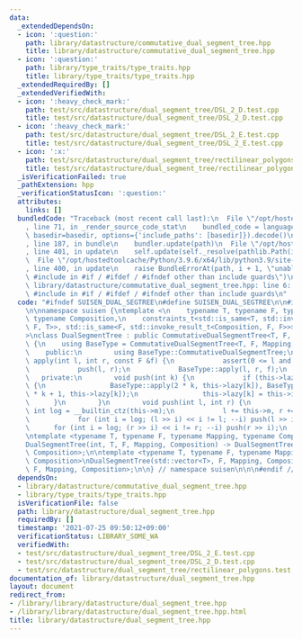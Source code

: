 ```yaml
---
data:
  _extendedDependsOn:
  - icon: ':question:'
    path: library/datastructure/commutative_dual_segment_tree.hpp
    title: library/datastructure/commutative_dual_segment_tree.hpp
  - icon: ':question:'
    path: library/type_traits/type_traits.hpp
    title: library/type_traits/type_traits.hpp
  _extendedRequiredBy: []
  _extendedVerifiedWith:
  - icon: ':heavy_check_mark:'
    path: test/src/datastructure/dual_segment_tree/DSL_2_D.test.cpp
    title: test/src/datastructure/dual_segment_tree/DSL_2_D.test.cpp
  - icon: ':heavy_check_mark:'
    path: test/src/datastructure/dual_segment_tree/DSL_2_E.test.cpp
    title: test/src/datastructure/dual_segment_tree/DSL_2_E.test.cpp
  - icon: ':x:'
    path: test/src/datastructure/dual_segment_tree/rectilinear_polygons.test.cpp
    title: test/src/datastructure/dual_segment_tree/rectilinear_polygons.test.cpp
  _isVerificationFailed: true
  _pathExtension: hpp
  _verificationStatusIcon: ':question:'
  attributes:
    links: []
  bundledCode: "Traceback (most recent call last):\n  File \"/opt/hostedtoolcache/Python/3.9.6/x64/lib/python3.9/site-packages/onlinejudge_verify/documentation/build.py\"\
    , line 71, in _render_source_code_stat\n    bundled_code = language.bundle(stat.path,\
    \ basedir=basedir, options={'include_paths': [basedir]}).decode()\n  File \"/opt/hostedtoolcache/Python/3.9.6/x64/lib/python3.9/site-packages/onlinejudge_verify/languages/cplusplus.py\"\
    , line 187, in bundle\n    bundler.update(path)\n  File \"/opt/hostedtoolcache/Python/3.9.6/x64/lib/python3.9/site-packages/onlinejudge_verify/languages/cplusplus_bundle.py\"\
    , line 401, in update\n    self.update(self._resolve(pathlib.Path(included), included_from=path))\n\
    \  File \"/opt/hostedtoolcache/Python/3.9.6/x64/lib/python3.9/site-packages/onlinejudge_verify/languages/cplusplus_bundle.py\"\
    , line 400, in update\n    raise BundleErrorAt(path, i + 1, \"unable to process\
    \ #include in #if / #ifdef / #ifndef other than include guards\")\nonlinejudge_verify.languages.cplusplus_bundle.BundleErrorAt:\
    \ library/datastructure/commutative_dual_segment_tree.hpp: line 6: unable to process\
    \ #include in #if / #ifdef / #ifndef other than include guards\n"
  code: "#ifndef SUISEN_DUAL_SEGTREE\n#define SUISEN_DUAL_SEGTREE\n\n#include \"library/datastructure/commutative_dual_segment_tree.hpp\"\
    \n\nnamespace suisen {\ntemplate <\n    typename T, typename F, typename Mapping,\
    \ typename Composition,\n    constraints_t<std::is_same<T, std::invoke_result_t<Mapping,\
    \ F, T>>, std::is_same<F, std::invoke_result_t<Composition, F, F>>> = nullptr\n\
    >\nclass DualSegmentTree : public CommutativeDualSegmentTree<T, F, Mapping, Composition>\
    \ {\n    using BaseType = CommutativeDualSegmentTree<T, F, Mapping, Composition>;\n\
    \    public:\n        using BaseType::CommutativeDualSegmentTree;\n        void\
    \ apply(int l, int r, const F &f) {\n            assert(0 <= l and r <= this->n);\n\
    \            push(l, r);\n            BaseType::apply(l, r, f);\n        }\n \
    \   private:\n        void push(int k) {\n            if (this->lazy[k] != this->id)\
    \ {\n                BaseType::apply(2 * k, this->lazy[k]), BaseType::apply(2\
    \ * k + 1, this->lazy[k]);\n                this->lazy[k] = this->id;\n      \
    \      }\n        }\n        void push(int l, int r) {\n            static const\
    \ int log = __builtin_ctz(this->m);\n            l += this->m, r += this->m;\n\
    \            for (int i = log; (l >> i) << i != l; --i) push(l >> i);\n      \
    \      for (int i = log; (r >> i) << i != r; --i) push(r >> i);\n        }\n};\n\
    \ntemplate <typename T, typename F, typename Mapping, typename Composition>\n\
    DualSegmentTree(int, T, F, Mapping, Composition) -> DualSegmentTree<T, F, Mapping,\
    \ Composition>;\n\ntemplate <typename T, typename F, typename Mapping, typename\
    \ Composition>\nDualSegmentTree(std::vector<T>, F, Mapping, Composition) -> DualSegmentTree<T,\
    \ F, Mapping, Composition>;\n\n} // namespace suisen\n\n\n#endif // SUISEN_DUAL_SEGTREE\n"
  dependsOn:
  - library/datastructure/commutative_dual_segment_tree.hpp
  - library/type_traits/type_traits.hpp
  isVerificationFile: false
  path: library/datastructure/dual_segment_tree.hpp
  requiredBy: []
  timestamp: '2021-07-25 09:50:12+09:00'
  verificationStatus: LIBRARY_SOME_WA
  verifiedWith:
  - test/src/datastructure/dual_segment_tree/DSL_2_E.test.cpp
  - test/src/datastructure/dual_segment_tree/DSL_2_D.test.cpp
  - test/src/datastructure/dual_segment_tree/rectilinear_polygons.test.cpp
documentation_of: library/datastructure/dual_segment_tree.hpp
layout: document
redirect_from:
- /library/library/datastructure/dual_segment_tree.hpp
- /library/library/datastructure/dual_segment_tree.hpp.html
title: library/datastructure/dual_segment_tree.hpp
---
```

